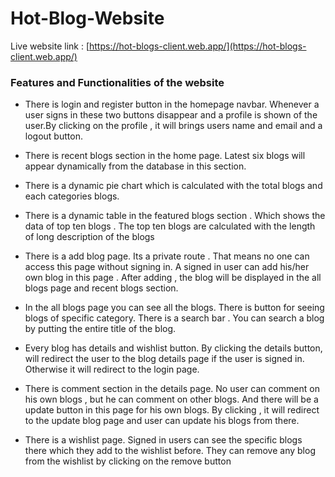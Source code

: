 # Hot-Blog-Website

Live website link : [https://hot-blogs-client.web.app/](https://hot-blogs-client.web.app/)

### Features and Functionalities of the website 

- There is login and register button in the homepage navbar. Whenever a user signs in these two buttons disappear and a profile is shown of the user.By clicking on the profile , it will brings users name and email and a logout button.

- There is recent blogs section in the home page. Latest six blogs will appear dynamically from the database in this section.

- There is a dynamic pie chart which is calculated with the total blogs and each categories blogs.

- There is a dynamic table in the featured blogs section . Which shows the data of top ten blogs . The top ten blogs are calculated with the length of long description of the blogs

- There is a add blog page. Its a private route . That means no one can access this page without signing in. A signed in user can add his/her own blog in this page . After adding , the blog will be displayed in the all blogs page and recent blogs section.

- In the all blogs page you can see all the blogs. There is button for seeing blogs of specific category. There is a search bar . You can search a blog by putting the entire title of the blog.

- Every blog has details and wishlist button. By clicking the details button, will redirect the user to the blog details page if the user is signed in. Otherwise it will redirect to the login page.

- There is comment section in the details page. No user can comment on his own blogs , but he can comment on other blogs. And there will be a update button in this page for his own blogs. By clicking , it will redirect to the update blog page and user can update his blogs from there.

- There is a wishlist page. Signed in users can see the specific blogs there which they add to the wishlist before. They can remove any blog from the wishlist by clicking on the remove button
